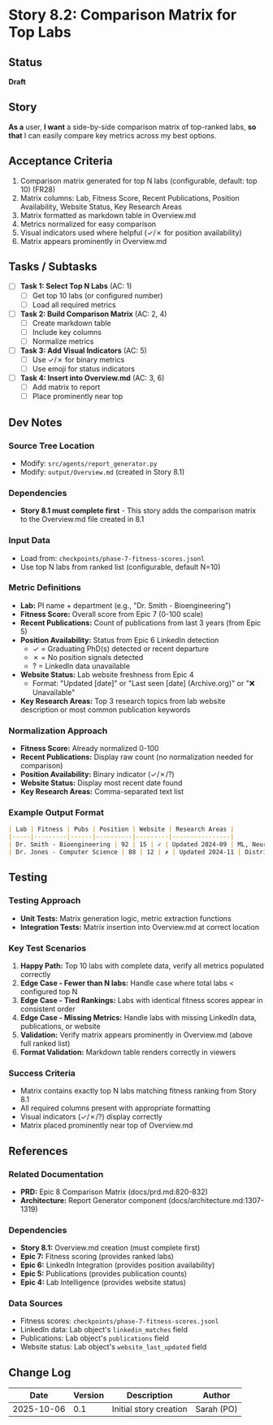 # Story 8.2: Comparison Matrix for Top Labs

## Status

**Draft**

## Story

**As a** user,
**I want** a side-by-side comparison matrix of top-ranked labs,
**so that** I can easily compare key metrics across my best options.

## Acceptance Criteria

1. Comparison matrix generated for top N labs (configurable, default: top 10) (FR28)
2. Matrix columns: Lab, Fitness Score, Recent Publications, Position Availability, Website Status, Key Research Areas
3. Matrix formatted as markdown table in Overview.md
4. Metrics normalized for easy comparison
5. Visual indicators used where helpful (✓/✗ for position availability)
6. Matrix appears prominently in Overview.md

## Tasks / Subtasks

- [ ] **Task 1: Select Top N Labs** (AC: 1)
  - [ ] Get top 10 labs (or configured number)
  - [ ] Load all required metrics

- [ ] **Task 2: Build Comparison Matrix** (AC: 2, 4)
  - [ ] Create markdown table
  - [ ] Include key columns
  - [ ] Normalize metrics

- [ ] **Task 3: Add Visual Indicators** (AC: 5)
  - [ ] Use ✓/✗ for binary metrics
  - [ ] Use emoji for status indicators

- [ ] **Task 4: Insert into Overview.md** (AC: 3, 6)
  - [ ] Add matrix to report
  - [ ] Place prominently near top

## Dev Notes

### Source Tree Location
- Modify: `src/agents/report_generator.py`
- Modify: `output/Overview.md` (created in Story 8.1)

### Dependencies
- **Story 8.1 must complete first** - This story adds the comparison matrix to the Overview.md file created in 8.1

### Input Data
- Load from: `checkpoints/phase-7-fitness-scores.jsonl`
- Use top N labs from ranked list (configurable, default N=10)

### Metric Definitions
- **Lab:** PI name + department (e.g., "Dr. Smith - Bioengineering")
- **Fitness Score:** Overall score from Epic 7 (0-100 scale)
- **Recent Publications:** Count of publications from last 3 years (from Epic 5)
- **Position Availability:** Status from Epic 6 LinkedIn detection
  - ✓ = Graduating PhD(s) detected or recent departure
  - ✗ = No position signals detected
  - ? = LinkedIn data unavailable
- **Website Status:** Lab website freshness from Epic 4
  - Format: "Updated [date]" or "Last seen [date] (Archive.org)" or "❌ Unavailable"
- **Key Research Areas:** Top 3 research topics from lab website description or most common publication keywords

### Normalization Approach
- **Fitness Score:** Already normalized 0-100
- **Recent Publications:** Display raw count (no normalization needed for comparison)
- **Position Availability:** Binary indicator (✓/✗/?)
- **Website Status:** Display most recent date found
- **Key Research Areas:** Comma-separated text list

### Example Output Format
```markdown
| Lab | Fitness | Pubs | Position | Website | Research Areas |
|-----|---------|------|----------|---------|----------------|
| Dr. Smith - Bioengineering | 92 | 15 | ✓ | Updated 2024-09 | ML, Neural Networks, Brain-Computer Interfaces |
| Dr. Jones - Computer Science | 88 | 12 | ✗ | Updated 2024-11 | Distributed Systems, Cloud Computing, Databases |
```

## Testing

### Testing Approach
- **Unit Tests:** Matrix generation logic, metric extraction functions
- **Integration Tests:** Matrix insertion into Overview.md at correct location

### Key Test Scenarios
1. **Happy Path:** Top 10 labs with complete data, verify all metrics populated correctly
2. **Edge Case - Fewer than N labs:** Handle case where total labs < configured top N
3. **Edge Case - Tied Rankings:** Labs with identical fitness scores appear in consistent order
4. **Edge Case - Missing Metrics:** Handle labs with missing LinkedIn data, publications, or website
5. **Validation:** Verify matrix appears prominently in Overview.md (above full ranked list)
6. **Format Validation:** Markdown table renders correctly in viewers

### Success Criteria
- Matrix contains exactly top N labs matching fitness ranking from Story 8.1
- All required columns present with appropriate formatting
- Visual indicators (✓/✗/?) display correctly
- Matrix placed prominently near top of Overview.md

## References

### Related Documentation
- **PRD:** Epic 8 Comparison Matrix (docs/prd.md:820-832)
- **Architecture:** Report Generator component (docs/architecture.md:1307-1319)

### Dependencies
- **Story 8.1:** Overview.md creation (must complete first)
- **Epic 7:** Fitness scoring (provides ranked labs)
- **Epic 6:** LinkedIn Integration (provides position availability)
- **Epic 5:** Publications (provides publication counts)
- **Epic 4:** Lab Intelligence (provides website status)

### Data Sources
- Fitness scores: `checkpoints/phase-7-fitness-scores.jsonl`
- LinkedIn data: Lab object's `linkedin_matches` field
- Publications: Lab object's `publications` field
- Website status: Lab object's `website_last_updated` field

## Change Log

| Date | Version | Description | Author |
|------|---------|-------------|--------|
| 2025-10-06 | 0.1 | Initial story creation | Sarah (PO) |
